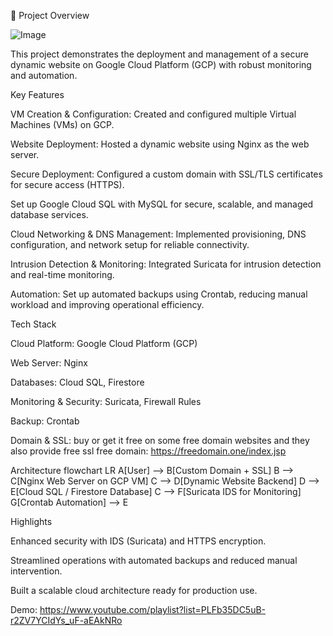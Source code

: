 🚀 Project Overview

![Image](https://github.com/user-attachments/assets/8cc375cc-e53e-419c-9519-c711fdf57c93)

This project demonstrates the deployment and management of a secure dynamic website on Google Cloud Platform (GCP) with robust monitoring and automation.

Key Features

VM Creation & Configuration: Created and configured multiple Virtual Machines (VMs) on GCP.

Website Deployment: Hosted a dynamic website using Nginx as the web server.

Secure Deployment: Configured a custom domain with SSL/TLS certificates for secure access (HTTPS).

Set up Google Cloud SQL with MySQL for secure, scalable, and managed database services.

Cloud Networking & DNS Management: Implemented provisioning, DNS configuration, and network setup for reliable connectivity.

Intrusion Detection & Monitoring: Integrated Suricata for intrusion detection and real-time monitoring.

Automation: Set up automated backups using Crontab, reducing manual workload and improving operational efficiency.

Tech Stack

Cloud Platform: Google Cloud Platform (GCP)

Web Server: Nginx

Databases: Cloud SQL, Firestore

Monitoring & Security: Suricata, Firewall Rules

Backup: Crontab

Domain & SSL: buy or get it free on some free domain websites and they also provide free ssl 
free domain: https://freedomain.one/index.jsp

Architecture
flowchart LR
    A[User] --> B[Custom Domain + SSL]
    B --> C[Nginx Web Server on GCP VM]
    C --> D[Dynamic Website Backend]
    D --> E[Cloud SQL / Firestore Database]
    C --> F[Suricata IDS for Monitoring]
    G[Crontab Automation] --> E

Highlights

Enhanced security with IDS (Suricata) and HTTPS encryption.

Streamlined operations with automated backups and reduced manual intervention.

Built a scalable cloud architecture ready for production use.

Demo:
https://www.youtube.com/playlist?list=PLFb35DC5uB-r2ZV7YCIdYs_uF-aEAkNRo
